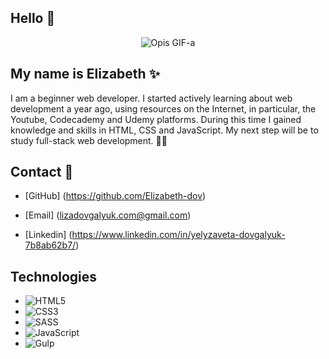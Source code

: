 ## Hello 👋

<p align="center">
  <img src="https://media.giphy.com/media/L1R1tvI9svkIWwpVYr/giphy.gif" alt="Opis GIF-a">
</p>

## My name is **Elizabeth** ✨

I am a beginner web developer. I started actively learning about web development a year ago, using resources on the Internet, in particular, the   Youtube, Codecademy and Udemy platforms. During this time I gained knowledge and skills in HTML, CSS and JavaScript. My next step will be to study full-stack web development. 👩🏼

## Contact 📩

 - [GitHub] (https://github.com/Elizabeth-dov)
  
- [Email] (lizadovgalyuk.com@gmail.com)

- [Linkedin] (https://www.linkedin.com/in/yelyzaveta-dovgalyuk-7b8ab62b7/)




## Technologies

- ![HTML5](https://img.shields.io/badge/HTML5-E34F26?style=for-the-badge&logo=html5&logoColor=white)
- ![CSS3](https://img.shields.io/badge/CSS3-1572B6?style=for-the-badge&logo=css3&logoColor=white)
- ![SASS](https://img.shields.io/badge/SASS-CC6699?style=for-the-badge&logo=sass&logoColor=white)
- ![JavaScript](https://img.shields.io/badge/JavaScript-F7DF1E?style=for-the-badge&logo=javascript&logoColor=black)
- ![Gulp](https://img.shields.io/badge/-Gulp-CF4647?logo=gulp&logoColor=white&style=flat)

